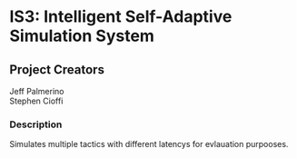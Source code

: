 # IS3: Intelligent Self-Adaptive Simulation System


## Project Creators
Jeff Palmerino  
Stephen Cioffi


### Description
Simulates multiple tactics with different latencys for evlauation purpooses.

